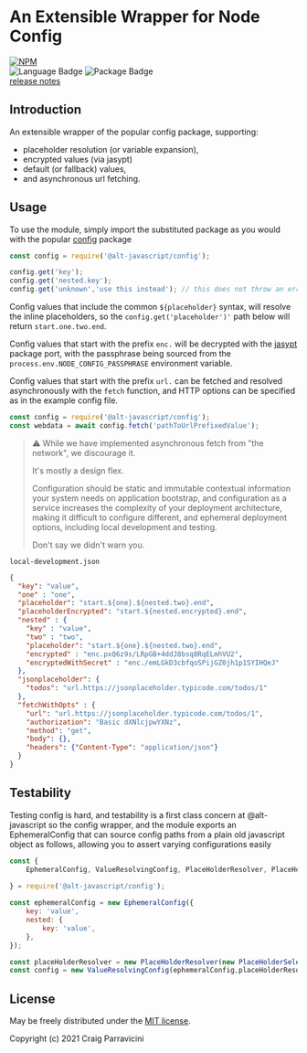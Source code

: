 An Extensible Wrapper for Node Config
=====================================

[![NPM](https://nodei.co/npm/@alt-javascript/config.svg?downloads=true&downloadRank=true)](https://nodei.co/npm/@alt-javascript/config/)
<br/>
![Language Badge](https://img.shields.io/github/languages/top/craigparra/alt-config)
![Package Badge](https://img.shields.io/npm/v/@alt-javascript/config) <br/>
[release notes](https://github.com/craigparra/alt-config/blob/main/History.md)

<a name="intro">Introduction</a>
--------------------------------
An extensible wrapper of the popular config package, supporting:
- placeholder resolution (or variable expansion),
- encrypted values (via jasypt) 
- default (or fallback) values, 
- and asynchronous url fetching.

<a name="usage">Usage</a>
-------------------------

To use the module, simply import the substituted package as you would with the popular 
[config](https://www.npmjs.com/package/config) package

```javascript
const config = require('@alt-javascript/config');

config.get('key');
config.get('nested.key');
config.get('unknown','use this instead'); // this does not throw an error
```

Config values that include the common `${placeholder}` syntax, will resolve the inline 
placeholders, so the `config.get('placeholder')'` path below will return `start.one.two.end`.

Config values that start with the prefix `enc.` will be decrypted with the 
[jasypt](https://www.npmjs.com/package/jasypt) package port, with the passphrase being
sourced from the `process.env.NODE_CONFIG_PASSPHRASE` environment variable.

Config values that start with the prefix `url.` can be fetched and resolved asynchronously with the `fetch` function,
and HTTP options can be specified as in the example config file.

```javascript
const config = require('@alt-javascript/config');
const webdata = await config.fetch('pathToUrlPrefixedValue'); 
```
> :warning: While we have implemented asynchronous fetch from "the network", we discourage it.  
> 
> It's mostly a design flex.
> 
> Configuration should be static and immutable contextual information your system needs on application bootstrap, and 
> configuration as a service increases the complexity of your deployment architecture, making it difficult to configure
> different, and ephemeral deployment options, including local development and testing.
> 
> Don't say we didn't warn you.


`local-development.json`
```json
{
  "key": "value",
  "one" : "one",
  "placeholder": "start.${one}.${nested.two}.end",
  "placeholderEncrypted": "start.${nested.encrypted}.end",
  "nested" : {
    "key" : "value",
    "two" : "two",
    "placeholder": "start.${one}.${nested.two}.end",
    "encrypted" : "enc.pxQ6z9s/LRpGB+4ddJ8bsq8RqELmhVU2",
    "encryptedWithSecret" : "enc./emLGkD3cbfqoSPijGZ0jh1p1SYIHQeJ"
  },
  "jsonplaceholder": {
    "todos": "url.https://jsonplaceholder.typicode.com/todos/1"
  },
  "fetchWithOpts" : {
    "url": "url.https://jsonplaceholder.typicode.com/todos/1",
    "authorization": "Basic dXNlcjpwYXNz",
    "method": "get",
    "body": {},
    "headers": {"Content-Type": "application/json"}
  }
}
```

<a name="testing">Testability</a>
-------------------------

Testing config is hard, and testability is a first class concern at @alt-javascript so the config wrapper, 
and the module exports an EphemeralConfig that can source config paths from a plain old javascript
object as follows, allowing you to assert varying configurations easily

```javascript
const {
    EphemeralConfig, ValueResolvingConfig, PlaceHolderResolver, PlaceHolderSelector
    
} = require('@alt-javascript/config');

const ephemeralConfig = new EphemeralConfig({
    key: 'value',
    nested: {
        key: 'value',
    },
});

const placeHolderResolver = new PlaceHolderResolver(new PlaceHolderSelector());
const config = new ValueResolvingConfig(ephemeralConfig,placeHolderResolver );
```

<a name="license">License</a>
-----------------------------

May be freely distributed under the [MIT license](https://raw.githubusercontent.com/craigparra/alt-logger/master/LICENSE).

Copyright (c) 2021 Craig Parravicini    

